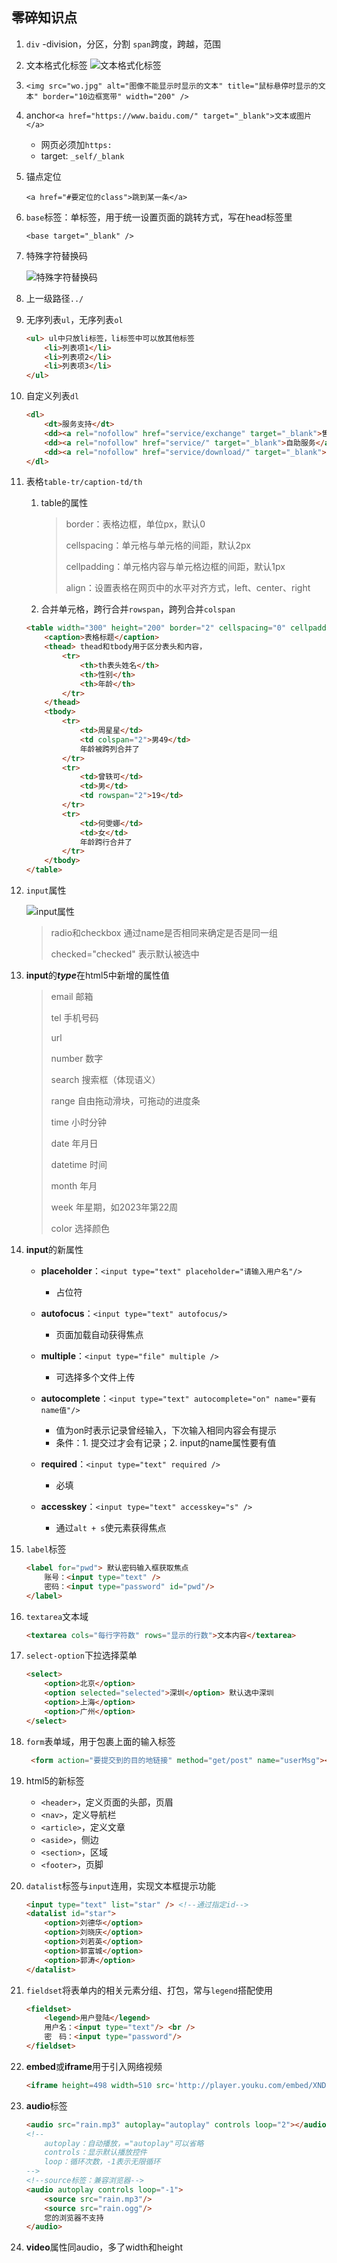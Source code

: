 ## 零碎知识点
1. `div` -division，分区，分割
   `span`跨度，跨越，范围

2. 文本格式化标签
![文本格式化标签](img/文本格式化标签.jpg)

3. `<img src="wo.jpg" alt="图像不能显示时显示的文本" title="鼠标悬停时显示的文本" border="10边框宽带" width="200" />`

4. anchor`<a href="https://www.baidu.com/" target="_blank">文本或图片</a>`

   - 网页必须加`https:`
   - target: `_self/_blank`

5. 锚点定位

   `<a href="#要定位的class">跳到某一条</a>`

6. `base`标签：单标签，用于统一设置页面的跳转方式，写在head标签里

   `<base target="_blank" />`

7. 特殊字符替换码

   ![特殊字符替换码](img\特殊字符替代码.JPG)

8. 上一级路径`../`

9. 无序列表`ul`，无序列表`ol`

   ```html
   <ul> ul中只放li标签，li标签中可以放其他标签
       <li>列表项1</li>
       <li>列表项2</li>
       <li>列表项3</li>
   </ul>
   ```

   

10. 自定义列表`dl`

    ```html
    <dl>
        <dt>服务支持</dt>
        <dd><a rel="nofollow" href="service/exchange" target="_blank">售后政策</a></dd>
        <dd><a rel="nofollow" href="service/" target="_blank">自助服务</a></dd>
        <dd><a rel="nofollow" href="service/download/" target="_blank">相关下载</a></dd>
    </dl>
    ```

    

11. 表格`table-tr/caption-td/th`

    1. table的属性

       > border：表格边框，单位px，默认0
       >
       > cellspacing：单元格与单元格的间距，默认2px
       >
       > cellpadding：单元格内容与单元格边框的间距，默认1px
       >
       > align：设置表格在网页中的水平对齐方式，left、center、right

    2. 合并单元格，跨行合并`rowspan`，跨列合并`colspan`

    ```html
    <table width="300" height="200" border="2" cellspacing="0" cellpadding="10" align="center">
        <caption>表格标题</caption>
        <thead> thead和tbody用于区分表头和内容，
        	<tr>
        		<th>th表头姓名</th>
            	<th>性别</th>
            	<th>年龄</th>
        	</tr>
        </thead>
        <tbody>
        	<tr>
                <td>周星星</td>
                <td colspan="2">男49</td>
                年龄被跨列合并了
        	</tr>
            <tr>
                <td>曾轶可</td>
                <td>男</td>
                <td rowspan="2">19</td>
        	</tr>
        	<tr>
                <td>何雯娜</td>
                <td>女</td>
                年龄跨行合并了
        	</tr>
        </tbody>
    </table>
    ```

    

12. `input`属性

    ![input属性](img/input属性.jpg)

    > radio和checkbox 通过name是否相同来确定是否是同一组
    >
    > checked="checked" 表示默认被选中

13. **input**的***type***在html5中新增的属性值

    > email 邮箱
    >
    > tel 手机号码
    >
    > url 
    >
    > number 数字
    >
    > search 搜索框（体现语义）
    >
    > range 自由拖动滑块，可拖动的进度条
    >
    > time 小时分钟
    >
    > date 年月日
    >
    > datetime 时间
    >
    > month 年月
    >
    > week  年星期，如2023年第22周
    >
    > color 选择颜色

14. **input**的新属性

    * **placeholder**：`<input type="text" placeholder="请输入用户名"/>`
      * 占位符

    * **autofocus**：`<input type="text" autofocus/>`
      * 页面加载自动获得焦点
    * **multiple**：`<input type="file" multiple />`
      * 可选择多个文件上传
    * **autocomplete**：`<input type="text" autocomplete="on" name="要有name值"/>`
      * 值为on时表示记录曾经输入，下次输入相同内容会有提示
      * 条件：1. 提交过才会有记录；2. input的name属性要有值
    * **required**：`<input type="text" required />`
      * 必填
    * **accesskey**：`<input type="text" accesskey="s" />`
      * 通过`alt + s`使元素获得焦点

15. `label`标签

    ```html
    <label for="pwd"> 默认密码输入框获取焦点
    	账号：<input type="text" />
        密码：<input type="password" id="pwd"/>
    </label>
    ```

16. `textarea`文本域

    ```html
    <textarea cols="每行字符数" rows="显示的行数">文本内容</textarea>
    ```

    

17. `select-option`下拉选择菜单

    ```html
    <select>
        <option>北京</option>
        <option selected="selected">深圳</option> 默认选中深圳
        <option>上海</option>
        <option>广州</option>
    </select>
    ```

    

18. `form`表单域，用于包裹上面的输入标签

    ```html
     <form action="要提交到的目的地链接" method="get/post" name="userMsg"></form>
    ```


17. html5的新标签

    - `<header>`，定义页面的头部，页眉
    - `<nav>`，定义导航栏
    - `<article>`，定义文章
    - `<aside>`，侧边
    - `<section>`，区域
    - `<footer>`，页脚

18. `datalist`标签与`input`连用，实现文本框提示功能

    ```html
    <input type="text" list="star" /> <!--通过指定id-->
    <datalist id="star">
    	<option>刘德华</option>
        <option>刘晓庆</option>
        <option>刘若英</option>
        <option>郭富城</option>
        <option>郭涛</option>
    </datalist>
    ```

19. `fieldset`将表单内的相关元素分组、打包，常与`legend`搭配使用

    ```html
    <fieldset>
        <legend>用户登陆</legend>
        用户名：<input type="text"/> <br />
        密　码：<input type="password"/>
    </fieldset>
    ```

20. **embed**或**iframe**用于引入网络视频
    ```html
    <iframe height=498 width=510 src='http://player.youku.com/embed/XNDIyMTI1Njc0NA==' frameborder=0 'allowfullscreen'></iframe>
    ```
    
21. **audio**标签

    ```html
    <audio src="rain.mp3" autoplay="autoplay" controls loop="2"></audio>
    <!--
    	autoplay：自动播放，="autoplay"可以省略
    	controls：显示默认播放控件
    	loop：循环次数，-1表示无限循环
    -->
    <!--source标签：兼容浏览器-->
    <audio autoplay controls loop="-1">
    	<source src="rain.mp3"/>
    	<source src="rain.ogg"/>
        您的浏览器不支持
    </audio>
    ```

22. **video**属性同audio，多了width和height
